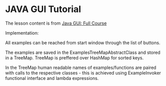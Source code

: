 # JAVA GUI Tutorial
The lesson content is from [Java GUI: Full Course](https://www.youtube.com/watch?v=Kmgo00avvEw)

Implementation:

All examples can be reached from start window through the list of buttons.

The examples are saved in the ExamplesTreeMapAbstractClass and stored in a TreeMap.
TreeMap is preffered over HashMap for sorted keys.

In the TreeMap human readable names of examples/functions are paired with calls to the respective classes - this is achieved using ExampleInvoker functional interface and lambda expressions.
